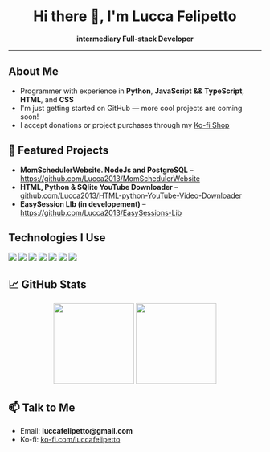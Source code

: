 <!-- README.md -->

<h1 align="center">Hi there 👋, I'm Lucca Felipetto</h1>
<p align="center"> 
  <b>intermediary Full-stack Developer</b><br>
</p>

<hr>

<h2> About Me</h2>

<ul>
  <li>Programmer with experience in <b>Python</b>, <b>JavaScript && TypeScript</b>, <b>HTML</b>, and <b>CSS</b></li>
  <li>I'm just getting started on GitHub — more cool projects are coming soon!</li>
  <li>I accept donations or project purchases through my <a href="https://ko-fi.com/luccafelipetto" target="_blank">Ko-fi Shop</a></li>
</ul>

<h2>📌 Featured Projects</h2>

<ul>
  <li><b> MomSchedulerWebsite. NodeJs and PostgreSQL</b> – <a href="https://github.com/Lucca2013/MomSchedulerWebsite" target="_blank">https://github.com/Lucca2013/MomSchedulerWebsite</a></li>
  <li><b> HTML, Python & SQlite YouTube Downloader</b> – <a href="https://github.com/Lucca2013/HTML-python-YouTube-Video-Downloader" target="_blank">github.com/Lucca2013/HTML-python-YouTube-Video-Downloader</a></li>
  <li><b> EasySession LIb (in developement)</b> – <a href="https://github.com/Lucca2013/EasySessions-Lib" target="_blank">https://github.com/Lucca2013/EasySessions-Lib</a></li>
</ul>

<h2>Technologies I Use</h2>

<p>
  <img
          src="https://img.shields.io/badge/TypeScript-3178C6?style=for-the-badge&logo=typescript&logoColor=white"
        />
        <img
          src="https://img.shields.io/badge/JavaScript-F7DF1E?style=for-the-badge&logo=javascript&logoColor=black"
        />
        <img
          src="https://img.shields.io/badge/express.js-000000?style=for-the-badge&logo=express&logoColor=white"
        />
        <img
          src="https://img.shields.io/badge/node.js-339933?style=for-the-badge&logo=Node.js&logoColor=white"
        />
        <img
          src="https://img.shields.io/badge/Python-3670A0?style=for-the-badge&logo=python&logoColor=white"
        />
        <img
          src="https://img.shields.io/badge/Flask-000000?style=for-the-badge&logo=Flask&logoColor=white"
        />
        <img
          src="https://img.shields.io/badge/postgresql-4169e1?style=for-the-badge&logo=postgresql&logoColor=white"
        />
</p>

<h2>📈 GitHub Stats</h2>

<p align="center"> 
  <img src="https://github-readme-stats.vercel.app/api?username=Lucca2013&show_icons=true&theme=radical&cache_seconds=1" height="160"/> 
  <img src="https://github-readme-stats.vercel.app/api/top-langs/?username=Lucca2013&layout=compact&theme=radical&cache_seconds=1" height="160"/>
</p>

<h2>📫 Talk to Me</h2>

<ul> 
  <li>Email: <b>luccafelipetto@gmail.com</b></li> 
  <li>Ko-fi: <a href="https://ko-fi.com/luccafelipetto">ko-fi.com/luccafelipetto</a></li>
</ul>
